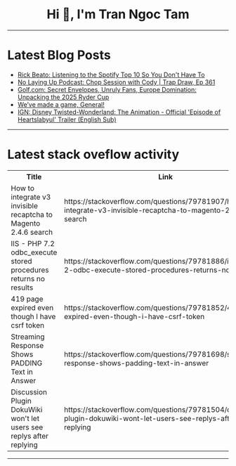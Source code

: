 <h1 align="center">Hi 👋, I'm Tran Ngoc Tam</h1>

---

# Latest Blog Posts 
<!-- BLOG-POST-LIST:START -->
- [Rick Beato: Listening to the Spotify Top 10 So You Don&#39;t Have To](https://dev.to/music_youtube/rick-beato-listening-to-the-spotify-top-10-so-you-dont-have-to-32l5)
- [No Laying Up Podcast: Chop Session with Cody | Trap Draw, Ep 361](https://dev.to/youtube_golf/no-laying-up-podcast-chop-session-with-cody-trap-draw-ep-361-5hcl)
- [Golf.com: Secret Envelopes, Unruly Fans, Europe Domination: Unpacking the 2025 Ryder Cup](https://dev.to/youtube_golf/golfcom-secret-envelopes-unruly-fans-europe-domination-unpacking-the-2025-ryder-cup-3j69)
- [We’ve made a game, General!](https://dev.to/nickkeepkind/weve-made-a-game-general-2n7g)
- [IGN: Disney Twisted-Wonderland: The Animation - Official &#39;Episode of Heartslabyul&#39; Trailer &lpar;English Sub&rpar;](https://dev.to/gg_news/ign-disney-twisted-wonderland-the-animation-official-episode-of-heartslabyul-trailer-english-2f3h)
<!-- BLOG-POST-LIST:END -->

---

# Latest stack oveflow activity
<table>
  <tr><th>Title</th><th>Link</th></tr>
  <!-- STACKOVERFLOW:START --><tr><td>How to integrate v3 invisible recaptcha to Magento 2.4.6 search</td><td>https://stackoverflow.com/questions/79781907/how-to-integrate-v3-invisible-recaptcha-to-magento-2-4-6-search</td></tr><tr><td>IIS - PHP 7.2 odbc_execute stored procedures returns no results</td><td>https://stackoverflow.com/questions/79781886/iis-php-7-2-odbc-execute-stored-procedures-returns-no-results</td></tr><tr><td>419 page expired even though I have csrf token</td><td>https://stackoverflow.com/questions/79781852/419-page-expired-even-though-i-have-csrf-token</td></tr><tr><td>Streaming Response Shows PADDING Text in Answer</td><td>https://stackoverflow.com/questions/79781698/streaming-response-shows-padding-text-in-answer</td></tr><tr><td>Discussion Plugin DokuWiki won&#39;t let users see replys after replying</td><td>https://stackoverflow.com/questions/79781504/discussion-plugin-dokuwiki-wont-let-users-see-replys-after-replying</td></tr><!-- STACKOVERFLOW:END -->
</table>

---


